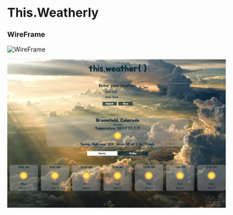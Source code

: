 # This.Weatherly



### WireFrame

![WireFrame](src/wireframe.jpg)


![this.weather](src/this.weatherSS.png)
